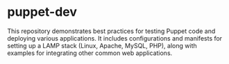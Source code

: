 # puppet-dev
This repository demonstrates best practices for testing Puppet code and deploying various applications. It includes configurations and manifests for setting up a LAMP stack (Linux, Apache, MySQL, PHP), along with examples for integrating other common web applications.
